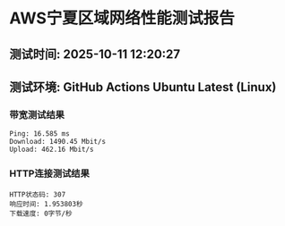 # AWS宁夏区域网络性能测试报告
## 测试时间: 2025-10-11 12:20:27
## 测试环境: GitHub Actions Ubuntu Latest (Linux)

### 带宽测试结果
```
Ping: 16.585 ms
Download: 1490.45 Mbit/s
Upload: 462.16 Mbit/s
```

### HTTP连接测试结果
```
HTTP状态码: 307
响应时间: 1.953803秒
下载速度: 0字节/秒
```


